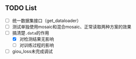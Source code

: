 ## TODO List
- [ ] 统一数据集接口（get_dataloader）
- [ ] 测试单独使用mosaic和混合mosaic、正常读取两种方案的效果
- [ ] 搞清楚`.data`的作用
    - [x] 对检测结果无影响
    - [ ] 对训练过程的影响
- [ ] giou_loss未完成调试

